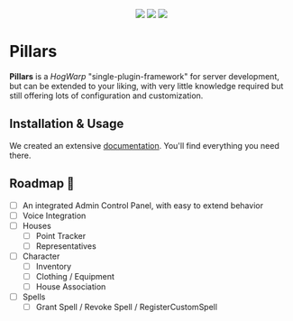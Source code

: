 <p align="center">
    <a href="https://hogwarp.com/" alt="HogWarp">
        <img src="https://img.shields.io/badge/HogWarp-v0.8.0_beta_2-informational?style=for-the-badge" /></a>
    <a href="https://discord.gg/X2D7Tk75pZ" alt="License_MIT">
        <img src="https://img.shields.io/badge/Discord-%20?style=for-the-badge&logo=discord&logoColor=ffffff&labelColor=5865F2&color=555555" /></a>
    <a href="#" alt="License_MIT">
        <img src="https://img.shields.io/badge/license-MIT-green?style=for-the-badge"/></a>
</p>

# Pillars

**Pillars** is a _HogWarp_ "single-plugin-framework" for server development, but can be extended to your liking, with very little knowledge required but still offering lots of configuration and customization.

## Installation & Usage

We created an extensive [documentation](https://pillars-framework.github.io/docs/). You'll find everything you need there.

## Roadmap 🏁
- [ ] An integrated Admin Control Panel, with easy to extend behavior
- [ ] Voice Integration
- [ ] Houses
  - [ ] Point Tracker
  - [ ] Representatives
- [ ] Character
  - [ ] Inventory
  - [ ] Clothing / Equipment
  - [ ] House Association
- [ ] Spells
  - [ ] Grant Spell / Revoke Spell / RegisterCustomSpell
